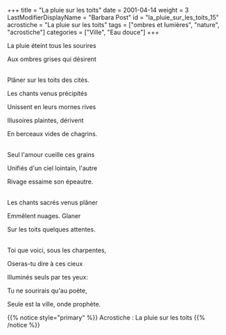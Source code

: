 +++
title = "La pluie sur les toits"
date = 2001-04-14
weight = 3
LastModifierDisplayName = "Barbara Post"
id = "la_pluie_sur_les_toits_15"
acrostiche = "La pluie sur les toits"
tags = ["ombres et lumières", "nature", "acrostiche"]
categories = ["Ville", "Eau douce"]
+++

La pluie éteint tous les sourires
                

Aux ombres grises qui désirent
                

 \
Plâner sur les toits des cités.

Les chants venus précipités

Unissent en leurs mornes rives

Illusoires plaintes, dérivent

En berceaux vides de chagrins.

 \
Seul l'amour cueille ces grains

Unifiés d'un ciel lointain, l'autre

Rivage essaime son épeautre.

 \
Les chants sacrés venus plâner

Emmêlent nuages. Glaner

Sur les toits quelques attentes.

 \
Toi que voici, sous les charpentes,

Oseras-tu dire à ces cieux

Illuminés seuls par tes yeux:

Tu ne sourirais qu'au poète,

Seule est la ville, onde prophète.

{{% notice style="primary" %}}
Acrostiche : La pluie sur les toits
{{% /notice %}}
